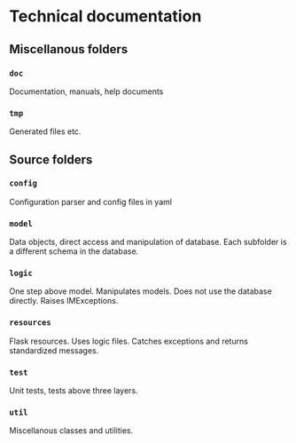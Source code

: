 # Technical documentation

## Miscellanous folders

### `doc`

Documentation, manuals, help documents

### `tmp`

Generated files etc.

## Source folders

### `config`

Configuration parser and config files in yaml

### `model`

Data objects, direct access and manipulation of database.
Each subfolder is a different schema in the database.

### `logic`

One step above model. Manipulates models. Does not use the database directly.
Raises IMExceptions.

### `resources`

Flask resources. Uses logic files. Catches exceptions and returns standardized messages.

### `test`

Unit tests, tests above three layers.

### `util`

Miscellanous classes and utilities.
